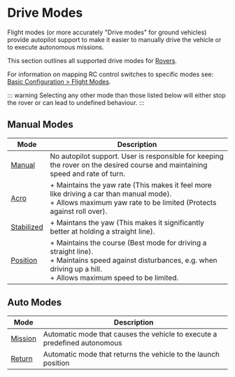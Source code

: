 # Drive Modes

Flight modes (or more accurately "Drive modes" for ground vehicles) provide autopilot support to make it easier to manually drive the vehicle or to execute autonomous missions.

This section outlines all supported drive modes for [Rovers](../frames_rover/index.md).

For information on mapping RC control switches to specific modes see: [Basic Configuration > Flight Modes](../config/flight_mode.md).

::: warning
Selecting any other mode than those listed below will either stop the rover or can lead to undefined behaviour.
:::

## Manual Modes

| Mode                                    | Description                                                                                                                                                                      |
| --------------------------------------- | -------------------------------------------------------------------------------------------------------------------------------------------------------------------------------- |
| [Manual](manual.md#manual-mode)         | No autopilot support. User is responsible for keeping the rover on the desired course and maintaining speed and rate of turn.                                                    |
| [Acro](manual.md#acro-mode)             | + Maintains the yaw rate (This makes it feel more like driving a car than manual mode). <br>+ Allows maximum yaw rate to be limited (Protects against roll over).                |
| [Stabilized](manual.md#stabilized-mode) | + Maintans the yaw (This makes it significantly better at holding a straight line).                                                                                              |
| [Position](manual.md#position-mode)     | + Maintains the course (Best mode for driving a straight line).<br>+ Maintains speed against disturbances, e.g. when driving up a hill.<br>+ Allows maximum speed to be limited. |

## Auto Modes

| Mode                            | Description                                                               |
| ------------------------------- | ------------------------------------------------------------------------- |
| [Mission](auto.md#mission-mode) | Automatic mode that causes the vehicle to execute a predefined autonomous |
| [Return](auto.md#return-mode)   | Automatic mode that returns the vehicle to the launch position            |

